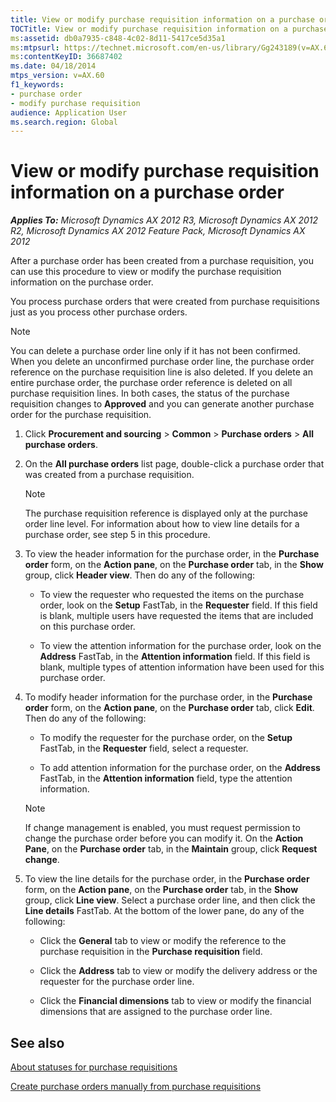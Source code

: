 ```yaml
---
title: View or modify purchase requisition information on a purchase order
TOCTitle: View or modify purchase requisition information on a purchase order
ms:assetid: db0a7935-c848-4c02-8d11-5417ce5d35a1
ms:mtpsurl: https://technet.microsoft.com/en-us/library/Gg243189(v=AX.60)
ms:contentKeyID: 36687402
ms.date: 04/18/2014
mtps_version: v=AX.60
f1_keywords:
- purchase order
- modify purchase requisition
audience: Application User
ms.search.region: Global
---
```


# View or modify purchase requisition information on a purchase order 


_**Applies To:** Microsoft Dynamics AX 2012 R3, Microsoft Dynamics AX 2012 R2, Microsoft Dynamics AX 2012 Feature Pack, Microsoft Dynamics AX 2012_

After a purchase order has been created from a purchase requisition, you can use this procedure to view or modify the purchase requisition information on the purchase order.

You process purchase orders that were created from purchase requisitions just as you process other purchase orders.


> [!NOTE]
> <P>You can delete a purchase order line only if it has not been confirmed. When you delete an unconfirmed purchase order line, the purchase order reference on the purchase requisition line is also deleted. If you delete an entire purchase order, the purchase order reference is deleted on all purchase requisition lines. In both cases, the status of the purchase requisition changes to <STRONG>Approved</STRONG> and you can generate another purchase order for the purchase requisition.</P>



1.  Click **Procurement and sourcing** \> **Common** \> **Purchase orders** \> **All purchase orders**.

2.  On the **All purchase orders** list page, double-click a purchase order that was created from a purchase requisition.
    

    > [!NOTE]
    > <P>The purchase requisition reference is displayed only at the purchase order line level. For information about how to view line details for a purchase order, see step 5 in this procedure.</P>



3.  To view the header information for the purchase order, in the **Purchase order** form, on the **Action pane**, on the **Purchase order** tab, in the **Show** group, click **Header view**. Then do any of the following:
    
      - To view the requester who requested the items on the purchase order, look on the **Setup** FastTab, in the **Requester** field. If this field is blank, multiple users have requested the items that are included on this purchase order.
    
      - To view the attention information for the purchase order, look on the **Address** FastTab, in the **Attention information** field. If this field is blank, multiple types of attention information have been used for this purchase order.

4.  To modify header information for the purchase order, in the **Purchase order** form, on the **Action pane**, on the **Purchase order** tab, click **Edit**. Then do any of the following:
    
      - To modify the requester for the purchase order, on the **Setup** FastTab, in the **Requester** field, select a requester.
    
      - To add attention information for the purchase order, on the **Address** FastTab, in the **Attention information** field, type the attention information.
    

    > [!NOTE]
    > <P>If change management is enabled, you must request permission to change the purchase order before you can modify it. On the <STRONG>Action Pane</STRONG>, on the <STRONG>Purchase order</STRONG> tab, in the <STRONG>Maintain</STRONG> group, click <STRONG>Request change</STRONG>.</P>



5.  To view the line details for the purchase order, in the **Purchase order** form, on the **Action pane**, on the **Purchase order** tab, in the **Show** group, click **Line view**. Select a purchase order line, and then click the **Line details** FastTab. At the bottom of the lower pane, do any of the following:
    
      - Click the **General** tab to view or modify the reference to the purchase requisition in the **Purchase requisition** field.
    
      - Click the **Address** tab to view or modify the delivery address or the requester for the purchase order line.
    
      - Click the **Financial dimensions** tab to view or modify the financial dimensions that are assigned to the purchase order line.

## See also

[About statuses for purchase requisitions](about-statuses-for-purchase-requisitions.md)

[Create purchase orders manually from purchase requisitions](create-purchase-orders-manually-from-purchase-requisitions.md)

  



